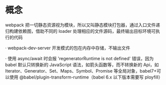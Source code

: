 # 概念

webpack 把一切静态资源视为模块，所以又叫静态模块打包器，通过入口文件递归构建依赖图，借助不同的 loader 处理相应的文件源码，最终输出目标环境可执行的代码

· webpack-dev-server 开发模式的包在内存中存储，不输出文件

· 使用 async/await 时会报 'regeneratorRuntime is not defined' 错误，因为 babel 默认只转换新的 JavaScript 语法，如箭头函数等，而不转换新的 Api，如 Iterator、Generator、Set、Maps、Symbol、Promise 等全局对象，babel7+可以使用 @babel/plugin-transform-runtime（babel 6.x 以下版本需要写 ployfill）
